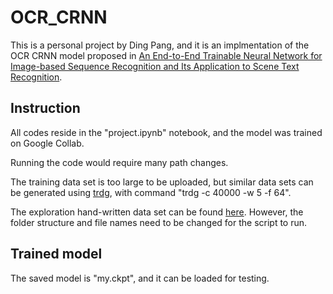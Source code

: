 # OCR_CRNN
This is a personal project by Ding Pang, and it is an implmentation of the OCR CRNN model proposed in [An End-to-End Trainable Neural Network for Image-based Sequence
Recognition and Its Application to Scene Text Recognition](https://arxiv.org/pdf/1507.05717.pdf).

## Instruction
All codes reside in the "project.ipynb" notebook, and the model was trained on Google Collab.

Running the code would require many path changes.

The training data set is too large to be uploaded, but similar data sets can be generated using [trdg](https://github.com/Belval/TextRecognitionDataGenerator), with command "trdg -c 40000 -w 5 -f 64".

The exploration hand-written data set can be found [here](https://www.kaggle.com/datasets/nabeel965/handwritten-words-dataset). However, the folder structure and file names need to be changed for the script to run.

## Trained model
The saved model is "my.ckpt", and it can be loaded for testing.
